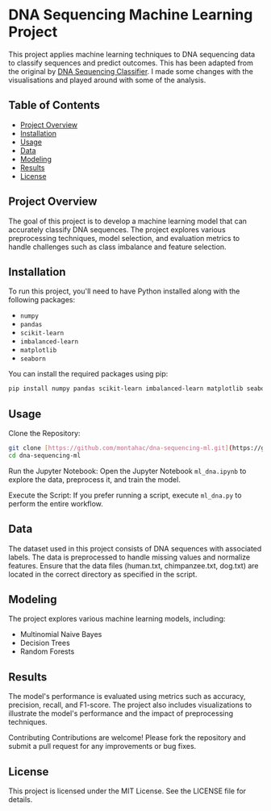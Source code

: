 # DNA Sequencing Machine Learning Project

This project applies machine learning techniques to DNA sequencing data to classify sequences and predict outcomes. This has been adapted from the original by [DNA Sequencing Classifier](https://github.com/krishnaik06/DNA-Sequencing-Classifier.git). I made some changes with the visualisations and played around with some of the analysis. 

## Table of Contents

- [Project Overview](#project-overview)
- [Installation](#installation)
- [Usage](#usage)
- [Data](#data)
- [Modeling](#modeling)
- [Results](#results)
- [License](#license)

## Project Overview

The goal of this project is to develop a machine learning model that can accurately classify DNA sequences. The project explores various preprocessing techniques, model selection, and evaluation metrics to handle challenges such as class imbalance and feature selection.

## Installation

To run this project, you'll need to have Python installed along with the following packages:

- `numpy`
- `pandas`
- `scikit-learn`
- `imbalanced-learn`
- `matplotlib`
- `seaborn`

You can install the required packages using pip:

```bash
pip install numpy pandas scikit-learn imbalanced-learn matplotlib seaborn
```

## Usage
Clone the Repository:

```bash
git clone [https://github.com/montahac/dna-sequencing-ml.git](https://github.com/montahac/dna_sequencing_ml.git)
cd dna-sequencing-ml
```

Run the Jupyter Notebook: Open the Jupyter Notebook `ml_dna.ipynb` to explore the data, preprocess it, and train the model.

Execute the Script: If you prefer running a script, execute `ml_dna.py` to perform the entire workflow.

## Data
The dataset used in this project consists of DNA sequences with associated labels. The data is preprocessed to handle missing values and normalize features. Ensure that the data files (human.txt, chimpanzee.txt, dog.txt) are located in the correct directory as specified in the script.

## Modeling
The project explores various machine learning models, including:

- Multinomial Naive Bayes
- Decision Trees
- Random Forests

## Results
The model's performance is evaluated using metrics such as accuracy, precision, recall, and F1-score. The project also includes visualizations to illustrate the model's performance and the impact of preprocessing techniques.

Contributing
Contributions are welcome! Please fork the repository and submit a pull request for any improvements or bug fixes.

## License
This project is licensed under the MIT License. See the LICENSE file for details.







